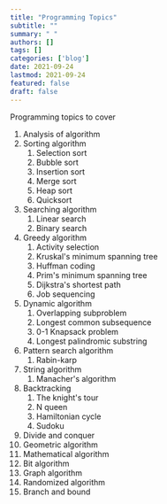 ```yaml
---
title: "Programming Topics"
subtitle: ""
summary: " "
authors: []
tags: []
categories: ['blog']
date: 2021-09-24
lastmod: 2021-09-24
featured: false
draft: false
---
```


Programming topics to cover

 1. Analysis of algorithm
 2. Sorting algorithm
    1. Selection sort
    2. Bubble sort
    3. Insertion sort
    4. Merge sort
    5. Heap sort
    6. Quicksort
 3. Searching algorithm
    1. Linear search
    2. Binary search
 4. Greedy algorithm
    1. Activity selection
    2. Kruskal's minimum spanning tree
    3. Huffman coding
    4. Prim's minimum spanning tree
    5. Dijkstra's shortest path
    6. Job sequencing
 5. Dynamic algorithm
    1. Overlapping subproblem
    2. Longest common subsequence
    3. 0-1 Knapsack problem
    4. Longest palindromic substring
 6. Pattern search algorithm
    1. Rabin-karp
 7. String algorithm
    1. Manacher's algorithm
 8. Backtracking
    1. The knight's tour
    2. N queen
    3. Hamiltonian cycle
    4. Sudoku
 9. Divide and conquer
10. Geometric algorithm
11. Mathematical algorithm
12. Bit algorithm
13. Graph algorithm
14. Randomized algorithm
15. Branch and bound

